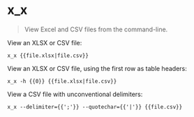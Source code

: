 x_x
===

> View Excel and CSV files from the command-line.

View an XLSX or CSV file:

    x_x {{file.xlsx|file.csv}}

View an XLSX or CSV file, using the first row as table headers:

    x_x -h {{0}} {{file.xlsx|file.csv}}

View a CSV file with unconventional delimiters:

    x_x --delimiter={{';'}} --quotechar={{'|'}} {{file.csv}}
